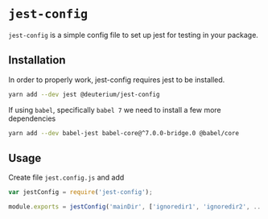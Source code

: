 # `jest-config`

`jest-config` is a simple config file to set up jest for testing in your package. 

## Installation
In order to properly work, jest-config requires jest to be installed.

```bash
yarn add --dev jest @deuterium/jest-config
```

If using `babel`, specifically `babel 7` we need to install a few more dependencies

```bash
yarn add --dev babel-jest babel-core@^7.0.0-bridge.0 @babel/core
```

## Usage

Create file `jest.config.js` and add

``` javascript
var jestConfig = require('jest-config');

module.exports = jestConfig('mainDir', ['ignoredir1', 'ignoredir2', ...])
```
